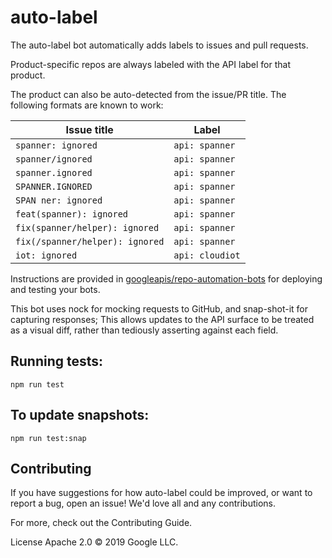 # auto-label

The auto-label bot automatically adds labels to issues and pull requests.

Product-specific repos are always labeled with the API label for that product.

The product can also be auto-detected from the issue/PR title. The following
formats are known to work:

Issue title | Label
----------- | -----
`spanner: ignored` | `api: spanner`
`spanner/ignored` | `api: spanner`
`spanner.ignored` | `api: spanner`
`SPANNER.IGNORED` | `api: spanner`
`SPAN ner: ignored` | `api: spanner`
`feat(spanner): ignored` | `api: spanner`
`fix(spanner/helper): ignored` | `api: spanner`
`fix(/spanner/helper): ignored` | `api: spanner`
`iot: ignored` | `api: cloudiot`

Instructions are provided in [googleapis/repo-automation-bots](https://github.com/googleapis/repo-automation-bots/blob/master/README.md) for deploying and testing your bots.

This bot uses nock for mocking requests to GitHub, and snap-shot-it for capturing responses; This allows updates to the API surface to be treated as a visual diff, rather than tediously asserting against each field.

## Running tests:

`npm run test`

## To update snapshots:

`npm run test:snap`

## Contributing

If you have suggestions for how auto-label could be improved, or want to report a bug, open an issue! We'd love all and any contributions.

For more, check out the Contributing Guide.

License
Apache 2.0 © 2019 Google LLC.